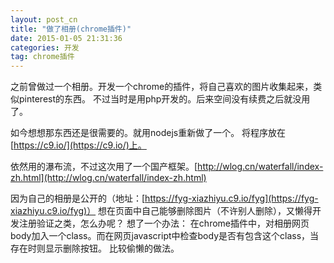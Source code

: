 ```yaml
---
layout: post_cn
title: "做了相册(chrome插件)"
date: 2015-01-05 21:31:36
categories: 开发
tag: chrome插件
---
```


之前曾做过一个相册。开发一个chrome的插件，将自己喜欢的图片收集起来，类似pinterest的东西。
不过当时是用php开发的。后来空间没有续费之后就没用了。

如今想想那东西还是很需要的。就用nodejs重新做了一个。
将程序放在[https://c9.io/](https://c9.io/)上。

依然用的瀑布流，不过这次用了一个国产框架。[http://wlog.cn/waterfall/index-zh.html](http://wlog.cn/waterfall/index-zh.html)

因为自己的相册是公开的（地址：[https://fyg-xiazhiyu.c9.io/fyg](https://fyg-xiazhiyu.c9.io/fyg)）
想在页面中自己能够删除图片（不许别人删除），又懒得开发注册验证之类，怎么办呢？
想了一个办法：
在chrome插件中，对相册网页body加入一个class。而在网页javascript中检查body是否有包含这个class，当存在时则显示删除按钮。
比较偷懒的做法。